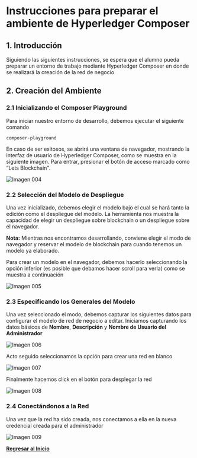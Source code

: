 # Instrucciones para preparar el ambiente de Hyperledger Composer
## 1. Introducción
Siguiendo las siguientes instrucciones, se espera que el alumno pueda preparar un entorno de trabajo mediante Hyperledger Composer en donde se realizará la creación de la red de negocio
## 2. Creación del Ambiente
### 2.1 Inicializando el Composer Playground
Para iniciar nuestro entorno de desarrollo, debemos ejecutar el siguiente comando

```
composer-playground
```

En caso de ser exitosos, se abrirá una ventana de navegador, mostrando la interfaz de usuario de Hyperledger Composer, como se muestra en la siguiente imagen. Para entrar, presionar el botón de acceso marcado como “Lets Blockchain".

![Imagen 004](images/004.png)

### 2.2 Selección del Modelo de Despliegue

Una vez inicializado, debemos elegir el modelo bajo el cual se hará tanto la edición como el despliegue del modelo. La herramienta nos muestra la capacidad de elegir un despliegue sobre blockchain o un despliegue sobre el navegador.

__Nota:__ Mientras nos encontramos desarrollando, conviene elegir el modo de navegador y reservar el modelo de blockchain para cuando tenemos un modelo ya elaborado.

Para crear un modelo en el navegador, debemos hacerlo seleccionando la opción inferior (es posible que debamos hacer scroll para verla) como se muestra a continuación

![Imagen 005](images/005.png)

### 2.3 Especificando los Generales del Modelo

Una vez seleccionado el modo, debemos capturar los siguientes datos para configurar el modelo de red de negocio a editar. Iniciamos capturando los datos básicos de __Nombre__, __Descripción__ y __Nombre de Usuario del Administrador__

![Imagen 006](images/006.png)

Acto seguido seleccionamos la opción para crear una red en blanco

![Imagen 007](images/007.png)

Finalmente hacemos click en el botón para desplegar la red

![Imagen 008](images/008.png)

### 2.4 Conectándonos a la Red
Una vez que la red ha sido creada, nos conectamos a ella en la nueva credencial creada para el administrador

![Imagen 009](images/009.png)

[__Regresar al Inicio__](README.md)